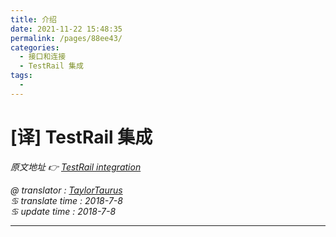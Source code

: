 ```yaml
---
title: 介绍
date: 2021-11-22 15:48:35
permalink: /pages/88ee43/
categories:
  - 接口和连接
  - TestRail 集成
tags:
  - 
---
```

# [译] TestRail 集成

*原文地址 👉 [TestRail integration][0]*

*@ translator : [TaylorTaurus](https://github.com/taylortaurus)*    
*♋ translate time : 2018-7-8*    
*♋ update time : 2018-7-8*  

---

[0]: https://www.ranorex.com/help/latest/interfaces-connectivity/testrail-integration/introduction/

